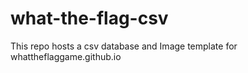 # what-the-flag-csv

This repo hosts a csv database and Image template for whattheflaggame.github.io
